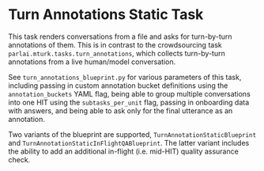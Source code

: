 # Turn Annotations Static Task
This task renders conversations from a file and asks for turn-by-turn annotations of them. This is in contrast to the crowdsourcing task `parlai.mturk.tasks.turn_annotations`, which collects turn-by-turn annotations from a live human/model conversation.

See `turn_annotations_blueprint.py` for various parameters of this task, including passing in custom annotation bucket definitions using the `annotation_buckets` YAML flag, being able to group multiple conversations into one HIT using the `subtasks_per_unit` flag, passing in onboarding data with answers, and being able to ask only for the final utterance as an annotation.

Two variants of the blueprint are supported, `TurnAnnotationStaticBlueprint` and `TurnAnnotationStaticInFlightQABlueprint`. The latter variant includes the ability to add an additional in-flight (i.e. mid-HIT) quality assurance check.
